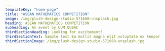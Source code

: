 ```yaml
---
templateKey: "home-page"
title: "ASEAN MATHEMATICS COMPETITION"
image: /img/plush-design-studio-571660-unsplash.jpg
heading: ASEAN MATHEMATICS COMPETITION
subheading: An event by UUM QUSAC
thirdSectionHeading: Looking for excitement?
thirdSectionText: Sample text Eu mollit magna elit voluptate ex tempor. Ex id est amet exercitation id amet. Eu occaecat est laborum cupidatat officia voluptate est exercitation laboris aute mollit. reprehenderit qui occaecat proident officia.
thirdSectionImage: /img/plush-design-studio-571660-unsplash.jpg
---
```

